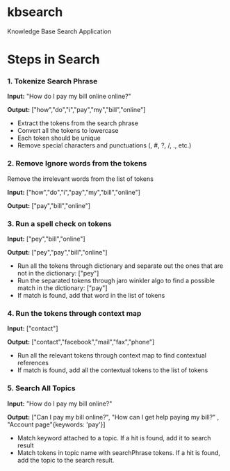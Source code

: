 # kbsearch
Knowledge Base Search Application

# Steps in Search
### 1. Tokenize Search Phrase
**Input:** "How do I pay my bill online online?"

**Output:** ["how","do","i","pay","my","bill","online"]

- Extract the tokens from the search phrase
- Convert all the tokens to lowercase
- Each token should be unique 
- Remove special characters and punctuations (, #, ?, /, ., etc.)

### 2. Remove Ignore words from the tokens
Remove the irrelevant words from the list of tokens

**Input:** ["how","do","i","pay","my","bill","online"]

**Output:** ["pay","bill","online"]

### 3. Run a spell check on tokens

**Input:** ["pey","bill","online"]

**Output:** ["pey","pay","bill","online"]

- Run all the tokens through dictionary and separate out the ones that are not in the dictionary: ["pey"]
- Run the separated tokens through jaro winkler algo to find a possible match in the dictionary: ["pay"]
- If match is found, add that word in the list of tokens

### 4. Run the tokens through context map

**Input:** ["contact"]

**Output:** ["contact","facebook","mail","fax","phone"]

- Run all the relevant tokens through context map to find contextual references
- If match is found, add all the contextual tokens to the list of tokens

### 5. Search All Topics

**Input:** "How do I pay my bill online?"

**Output:** ["Can I pay my bill online?", "How can I get help paying my bill?"
, "Account page"{keywords: 'pay'}]

- Match keyword attached to a topic. If a hit is found, add it to search result
- Match tokens in topic name with searchPhrase tokens. If a hit is found, add the topic to the search result.